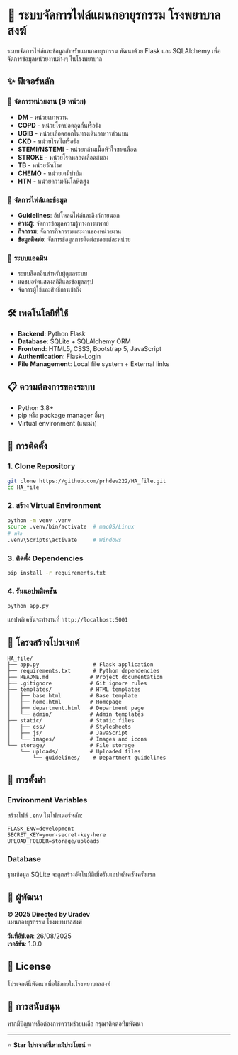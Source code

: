 # 🏥 ระบบจัดการไฟล์แผนกอายุรกรรม โรงพยาบาลสงฆ์

ระบบจัดการไฟล์และข้อมูลสำหรับแผนกอายุรกรรม พัฒนาด้วย Flask และ SQLAlchemy เพื่อจัดการข้อมูลหน่วยงานต่างๆ ในโรงพยาบาล

## ✨ ฟีเจอร์หลัก

### 🏢 **จัดการหน่วยงาน (9 หน่วย)**
- **DM** - หน่วยเบาหวาน
- **COPD** - หน่วยโรคปอดอุดกั้นเรื้อรัง  
- **UGIB** - หน่วยเลือดออกในทางเดินอาหารส่วนบน
- **CKD** - หน่วยโรคไตเรื้อรัง
- **STEMI/NSTEMI** - หน่วยกล้ามเนื้อหัวใจขาดเลือด
- **STROKE** - หน่วยโรคหลอดเลือดสมอง
- **TB** - หน่วยวัณโรค
- **CHEMO** - หน่วยเคมีบำบัด
- **HTN** - หน่วยความดันโลหิตสูง

### 📁 **จัดการไฟล์และข้อมูล**
- **Guidelines**: อัปโหลดไฟล์และลิงก์ภายนอก
- **ความรู้**: จัดการข้อมูลความรู้ทางการแพทย์
- **กิจกรรม**: จัดการกิจกรรมและงานของหน่วยงาน
- **ข้อมูลติดต่อ**: จัดการข้อมูลการติดต่อของแต่ละหน่วย

### 🔐 **ระบบแอดมิน**
- ระบบล็อกอินสำหรับผู้ดูแลระบบ
- แดชบอร์ดแสดงสถิติและข้อมูลสรุป
- จัดการผู้ใช้และสิทธิ์การเข้าถึง

## 🛠️ เทคโนโลยีที่ใช้

- **Backend**: Python Flask
- **Database**: SQLite + SQLAlchemy ORM
- **Frontend**: HTML5, CSS3, Bootstrap 5, JavaScript
- **Authentication**: Flask-Login
- **File Management**: Local file system + External links

## 📋 ความต้องการของระบบ

- Python 3.8+
- pip หรือ package manager อื่นๆ
- Virtual environment (แนะนำ)

## 🚀 การติดตั้ง

### 1. **Clone Repository**
```bash
git clone https://github.com/prhdev222/HA_file.git
cd HA_file
```

### 2. **สร้าง Virtual Environment**
```bash
python -m venv .venv
source .venv/bin/activate  # macOS/Linux
# หรือ
.venv\Scripts\activate     # Windows
```

### 3. **ติดตั้ง Dependencies**
```bash
pip install -r requirements.txt
```

### 4. **รันแอปพลิเคชัน**
```bash
python app.py
```

แอปพลิเคชันจะทำงานที่ `http://localhost:5001`

## 📁 โครงสร้างโปรเจกต์

```
HA_file/
├── app.py                 # Flask application
├── requirements.txt       # Python dependencies
├── README.md             # Project documentation
├── .gitignore            # Git ignore rules
├── templates/            # HTML templates
│   ├── base.html         # Base template
│   ├── home.html         # Homepage
│   ├── department.html   # Department page
│   └── admin/            # Admin templates
├── static/               # Static files
│   ├── css/              # Stylesheets
│   ├── js/               # JavaScript
│   └── images/           # Images and icons
└── storage/              # File storage
    └── uploads/          # Uploaded files
        └── guidelines/    # Department guidelines
```

## 🔧 การตั้งค่า

### **Environment Variables**
สร้างไฟล์ `.env` ในโฟลเดอร์หลัก:
```env
FLASK_ENV=development
SECRET_KEY=your-secret-key-here
UPLOAD_FOLDER=storage/uploads
```

### **Database**
ฐานข้อมูล SQLite จะถูกสร้างอัตโนมัติเมื่อรันแอปพลิเคชันครั้งแรก

## 👥 ผู้พัฒนา

**© 2025 Directed by Uradev**  
แผนกอายุรกรรม โรงพยาบาลสงฆ์

**วันที่อัปเดต**: 26/08/2025  
**เวอร์ชัน**: 1.0.0

## 📄 License

โปรเจกต์นี้พัฒนาเพื่อใช้ภายในโรงพยาบาลสงฆ์

## 🤝 การสนับสนุน

หากมีปัญหาหรือต้องการความช่วยเหลือ กรุณาติดต่อทีมพัฒนา

---

⭐ **Star โปรเจกต์นี้หากมีประโยชน์** ⭐
